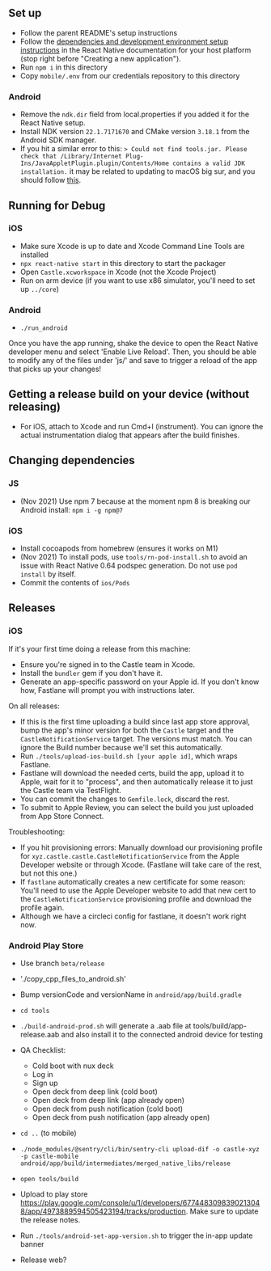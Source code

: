 ## Set up

- Follow the parent README's setup instructions
- Follow the [dependencies and development environment setup instructions](https://reactnative.dev/docs/environment-setup) in the React Native documentation for your host platform (stop right before "Creating a new application").
- Run `npm i` in this directory
- Copy `mobile/.env` from our credentials repository to this directory

### Android

- Remove the `ndk.dir` field from local.properties if you added it for the React Native setup.
- Install NDK version `22.1.7171670` and CMake version `3.18.1` from the Android SDK manager.
- If you hit a similar error to this: `> Could not find tools.jar. Please check that /Library/Internet Plug-Ins/JavaAppletPlugin.plugin/Contents/Home contains a valid JDK installation.` it may be related to updating to macOS big sur, and you should follow [this](https://stackoverflow.com/questions/64968851/could-not-find-tools-jar-please-check-that-library-internet-plug-ins-javaapple).

## Running for Debug

### iOS

- Make sure Xcode is up to date and Xcode Command Line Tools are installed
- `npx react-native start` in this directory to start the packager
- Open `Castle.xcworkspace` in Xcode (not the Xcode Project)
- Run on arm device (if you want to use x86 simulator, you'll need to set up `../core`)

### Android

- `./run_android`

Once you have the app running, shake the device to open the React Native developer menu and select 'Enable Live Reload'. Then, you should be able to modify any of the files under 'js/' and save to trigger a reload of the app that picks up your changes!

## Getting a release build on your device (without releasing)

- For iOS, attach to Xcode and run Cmd+I (instrument). You can ignore the actual instrumentation dialog that appears after the build finishes.

## Changing dependencies

### JS

- (Nov 2021) Use npm 7 because at the moment npm 8 is breaking our Android install: `npm i -g npm@7`

### iOS

- Install cocoapods from homebrew (ensures it works on M1)
- (Nov 2021) To install pods, use `tools/rn-pod-install.sh` to avoid an issue with React Native 0.64 podspec generation. Do not use `pod install` by itself.
- Commit the contents of `ios/Pods`

## Releases

### iOS

If it's your first time doing a release from this machine:

- Ensure you're signed in to the Castle team in Xcode.
- Install the `bundler` gem if you don't have it.
- Generate an app-specific password on your Apple id. If you don't know how, Fastlane will prompt you with instructions later.

On all releases:

- If this is the first time uploading a build since last app store approval, bump the app's minor version for both the `Castle` target and the `CastleNotificationService` target. The versions must match. You can ignore the Build number because we'll set this automatically.
- Run `./tools/upload-ios-build.sh [your apple id]`, which wraps Fastlane.
- Fastlane will download the needed certs, build the app, upload it to Apple, wait for it to "process", and then automatically release it to just the Castle team via TestFlight.
- You can commit the changes to `Gemfile.lock`, discard the rest.
- To submit to Apple Review, you can select the build you just uploaded from App Store Connect.

Troubleshooting:

- If you hit provisioning errors: Manually download our provisioning profile for `xyz.castle.castle.CastleNotificationService` from the Apple Developer website or through Xcode. (Fastlane will take care of the rest, but not this one.)
- If `fastlane` automatically creates a new certificate for some reason: You'll need to use the Apple Developer website to add that new cert to the `CastleNotificationService` provisioning profile and download the profile again.
- Although we have a circleci config for fastlane, it doesn't work right now.

### Android Play Store

- Use branch `beta/release`
- './copy_cpp_files_to_android.sh'
- Bump versionCode and versionName in `android/app/build.gradle`
- `cd tools`
- `./build-android-prod.sh` will generate a .aab file at tools/build/app-release.aab and also install it to the connected android device for testing

- QA Checklist:
  - Cold boot with nux deck
  - Log in
  - Sign up
  - Open deck from deep link (cold boot)
  - Open deck from deep link (app already open)
  - Open deck from push notification (cold boot)
  - Open deck from push notification (app already open)

- `cd ..` (to mobile)
- `./node_modules/@sentry/cli/bin/sentry-cli upload-dif -o castle-xyz -p castle-mobile android/app/build/intermediates/merged_native_libs/release`
- `open tools/build`
- Upload to play store https://play.google.com/console/u/1/developers/6774483098390213048/app/4973889594505423194/tracks/production. Make sure to update the release notes.
- Run `./tools/android-set-app-version.sh` to trigger the in-app update banner
- Release web?
